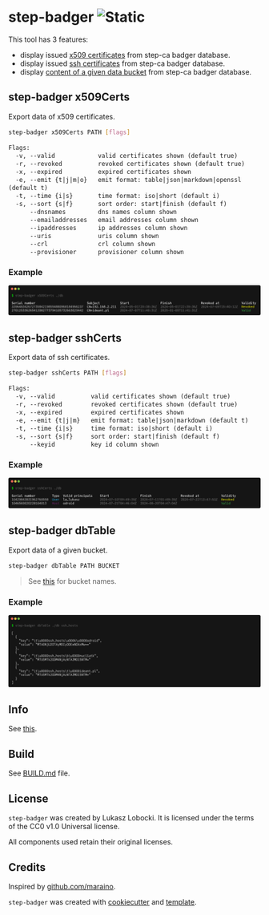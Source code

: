 # step-badger ![Static](https://img.shields.io/badge/bulaj-biznes-darkorchid?style=for-the-badge&labelColor=darkslategray)

This tool has 3 features:

- display issued [x509 certificates](#step-badger-x509certs) from step-ca badger database.
- display issued [ssh certificates](#step-badger-sshcerts) from step-ca badger database.
- display [content of a given data bucket](#step-badger-dbtable) from step-ca badger database.

## step-badger x509Certs

Export data of x509 certificates.

```bash
step-badger x509Certs PATH [flags]
```

```text
Flags:
  -v, --valid            valid certificates shown (default true)
  -r, --revoked          revoked certificates shown (default true)
  -x, --expired          expired certificates shown
  -e, --emit {t|j|m|o}   emit format: table|json|markdown|openssl (default t)
  -t, --time {i|s}       time format: iso|short (default i)
  -s, --sort {s|f}       sort order: start|finish (default f)
      --dnsnames         dns names column shown
      --emailaddresses   email addresses column shown
      --ipaddresses      ip addresses column shown
      --uris             uris column shown
      --crl              crl column shown
      --provisioner      provisioner column shown
```

### Example

![alt text](samples/out-x509.png)

## step-badger sshCerts

Export data of ssh certificates.

```bash
step-badger sshCerts PATH [flags]
```

```text
Flags:
  -v, --valid          valid certificates shown (default true)
  -r, --revoked        revoked certificates shown (default true)
  -x, --expired        expired certificates shown
  -e, --emit {t|j|m}   emit format: table|json|markdown (default t)
  -t, --time {i|s}     time format: iso|short (default i)
  -s, --sort {s|f}     sort order: start|finish (default f)
      --keyid          key id column shown
```

### Example

![alt text](samples/out-ssh.png)

## step-badger dbTable

Export data of a given bucket.

```bash
step-badger dbTable PATH BUCKET
```

> See [this](https://github.com/smallstep/certificates/blob/077f688e2d781fa12fd3d702cfab5b6f989a4391/db/db.go#L18) for bucket names.

### Example

![alt text](samples/out-dbtable.png)

## Info

See [this](https://smallstep.com/docs/step-ca/certificate-authority-server-production/#enable-active-revocation-on-your-intermediate-ca).

## Build

See [BUILD.md](BUILD.md) file.

## License

`step-badger` was created by Lukasz Lobocki. It is licensed under the terms of the CC0 v1.0 Universal license.

All components used retain their original licenses.

## Credits

Inspired by [github.com/maraino](https://gist.github.com/maraino/4dcb64cb051b17ef6d421892cb4e55a8#file-listcerts-go).

`step-badger` was created with [cookiecutter](https://cookiecutter.readthedocs.io/en/latest/) and [template](https://github.com/lukasz-lobocki/go-cookiecutter).
